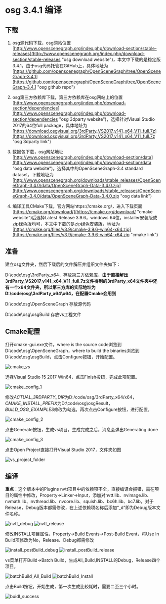 # osg 3.4.1 编译

## 下载
1. osg源代码下载，osg网站位置[http://www.openscenegraph.org/index.php/download-section/stable-releases](http://www.openscenegraph.org/index.php/download-section/stable-releases "osg download website")，本文中下载的是稳定版3.4.1，由于osg代码托管在GitHub上，具体地址为[https://github.com/openscenegraph/OpenSceneGraph/tree/OpenSceneGraph-3.4.1](https://github.com/openscenegraph/OpenSceneGraph/tree/OpenSceneGraph-3.4.1 "osg github repo")

2. osg第三方依赖库下载，第三方依赖库在osg网站上的位置[http://www.openscenegraph.org/index.php/download-section/dependencies](http://www.openscenegraph.org/index.php/download-section/dependencies "osg 3dparty website")，选择针对Visual Studio 2017的64位full package，具体地址为[https://download.osgvisual.org/3rdParty_VS2017_v141_x64_V11_full.7z](https://download.osgvisual.org/3rdParty_VS2017_v141_x64_V11_full.7z "osg 3dparty link") 

3. 数据包下载，osg网站地址[http://www.openscenegraph.org/index.php/download-section/data](http://www.openscenegraph.org/index.php/download-section/data "osg data website")，选择其中的OpenSceneGraph-3.4 standard dataset，下载地址为[http://www.openscenegraph.org/downloads/stable_releases/OpenSceneGraph-3.4.0/data/OpenSceneGraph-Data-3.4.0.zip](http://www.openscenegraph.org/downloads/stable_releases/OpenSceneGraph-3.4.0/data/OpenSceneGraph-Data-3.4.0.zip "osg data link")

4. 编译工具CMake下载，官方网站https://cmake.org/，进入下载页面[https://cmake.org/download/](https://cmake.org/download/ "cmake website")后选择Latest Release 3.9.6，windows 64位，installer安装版或zip绿色版均可，本文中下载的是zip绿色安装版，地址为[https://cmake.org/files/v3.9/cmake-3.9.6-win64-x64.zip](https://cmake.org/files/v3.9/cmake-3.9.6-win64-x64.zip "cmake link")

## 准备
建立osg文件夹，然后下载后的文件解压并组织文件夹如下：

D:\code\osg\3rdParty_x64，存放第三方依赖库，**由于直接解压3rdParty_VS2017_v141_x64_V11_full.7z文件得到的3rdParty_x64文件夹中还有一个x64文件夹，所以第三方库的实际地址为D:\code\osg\3rdParty_x64\x64，在配置Cmake会用到**

D:\code\osg\OpenSceneGraph 存放源代码

D:\code\osg\osgBuild 存放vs工程文件

## Cmake配置
打开cmake-gui.exe文件，where is the source code浏览到D:\code\osg\OpenSceneGraph，where to build the binaries浏览到D:\code\osg\osgBuild，点击Configure按钮，开始配置。

![cmake_vs](Image/cmake_vs_configure.PNG)

选择Visual Studio 15 2017 Win64，点击Finish按钮，完成此项配置。

![cmake_config_1](Image/cmake_config_1.PNG)

修改*ACTUAL_3RDPARTY_DIR*为D:/code/osg/3rdParty_x64/x64，*CMAKE_INSTALL_PREFIX*为D:\code\osg\osgResult，*BUILD_OSG_EXAMPLES*修改为勾选，再次点击Configure按钮，进行配置，

![cmake_config_2](Image/cmake_config_2.PNG)

点击Generate按钮，生成vs项目，生成完成之后，消息会弹出Generating done

![cmake_config_3](Image/cmake_config_3.PNG)

点击Open Project直接打开Visual Studio 2017，文件夹如图

![vs_project_folder](Image/vs_project_folder.PNG)

## 编译
**重点**：这个版本中的Plugins nvtt项目中的依赖项不全，直接编译会报错，需在项目的属性中修改，Property->Linker->Input，添加对nvtt.lib、nvimage.lib、nvmath.lib、nvthread.lib、nvcore.lib、squish.lib、bc6h.lib、bc7.lib，对于Release，Debug版本都需修改，在上述依赖项名称后添加“_d”即为Debug版本文件名称。

![nvtt_debug](Image/nvtt_debug.PNG)
![nvtt_release](Image/nvtt_release.PNG)

修改INSTALL项目属性，Property->Build Events->Post-Build Event，将Use In Build项修改为No，Release、Debug都需修改

![install_postBuild_debug](Image/install_postBuild_debug.PNG)
![install_postBuild_release](Image/install_postBuild_release.PNG)

vs菜单打开Build->Batch Build，生成All_Build,INSTALL的Debug，Release四个项目，

![batchBuild_All_Build](Image/batchBuild_All_Build.PNG)
![batchBuild_Install](Image/batchBuild_Install.PNG)

点击Build按钮，开始生成，第一次生成比较耗时，需要二至三个小时。

![buidl_success](Image/build_success.PNG)
